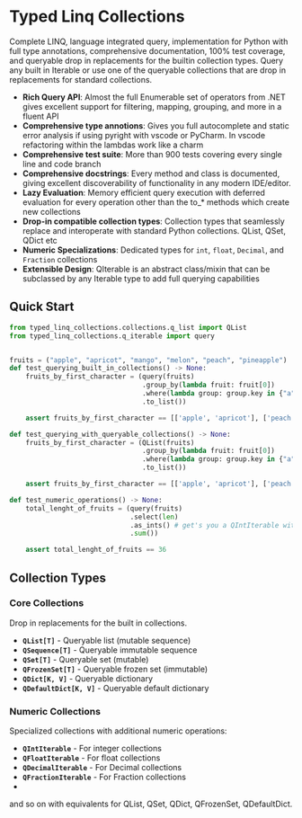 # Typed Linq Collections

Complete LINQ, language integrated query, implementation for Python with full type annotations, comprehensive documentation, 100% test coverage, and queryable drop in replacements for the builtin collection types.
Query any built in Iterable or use one of the queryable collections that are drop in replacements for standard collections.

- **Rich Query API**: Almost the full Enumerable set of operators from .NET gives excellent support for filtering, mapping, grouping, and more in a fluent API
- **Comprehensive type annotions**: Gives you full autocomplete and static error analysis if using pyright with vscode or PyCharm. In vscode refactoring within the lambdas work like a charm
- **Comprehensive test suite**: More than 900 tests covering every single line and code branch
- **Comprehensive docstrings**: Every method and class is documented, giving excellent discoverability of functionality in any modern IDE/editor.
- **Lazy Evaluation**: Memory efficient query execution with deferred evaluation for every operation other than the to_* methods which create new collections 
- **Drop-in compatible collection types**: Collection types that seamlessly replace and interoperate with standard Python collections. QList, QSet, QDict etc
- **Numeric Specializations**: Dedicated types for `int`, `float`, `Decimal`, and `Fraction` collections
- **Extensible Design**: QIterable is an abstract class/mixin that can be subclassed by any Iterable type to add full querying capabilities

## Quick Start

```python
from typed_linq_collections.collections.q_list import QList
from typed_linq_collections.q_iterable import query


fruits = ("apple", "apricot", "mango", "melon", "peach", "pineapple")
def test_querying_built_in_collections() -> None:
    fruits_by_first_character = (query(fruits)
                                 .group_by(lambda fruit: fruit[0])
                                 .where(lambda group: group.key in {"a", "p"})
                                 .to_list())

    assert fruits_by_first_character == [['apple', 'apricot'], ['peach', 'pineapple']]

def test_querying_with_queryable_collections() -> None:
    fruits_by_first_character = (QList(fruits)
                                 .group_by(lambda fruit: fruit[0])
                                 .where(lambda group: group.key in {"a", "p"})
                                 .to_list())

    assert fruits_by_first_character == [['apple', 'apricot'], ['peach', 'pineapple']]

def test_numeric_operations() -> None:
    total_lenght_of_fruits = (query(fruits)
                              .select(len)
                              .as_ints() # get's you a QIntIterable with numeric operations support. typed so that it is only available on a QIterable[int]
                              .sum())

    assert total_lenght_of_fruits == 36
```

## Collection Types

### Core Collections
Drop in replacements for the built in collections.
- **`QList[T]`** - Queryable list (mutable sequence)
- **`QSequence[T]`** - Queryable immutable sequence
- **`QSet[T]`** - Queryable set (mutable)
- **`QFrozenSet[T]`** - Queryable frozen set (immutable)
- **`QDict[K, V]`** - Queryable dictionary
- **`QDefaultDict[K, V]`** - Queryable default dictionary

### Numeric Collections
Specialized collections with additional numeric operations:

- **`QIntIterable`** - For integer collections
- **`QFloatIterable`** - For float collections
- **`QDecimalIterable`** - For Decimal collections
- **`QFractionIterable`** - For Fraction collections
- 
and so on with equivalents for QList, QSet, QDict, QFrozenSet, QDefaultDict.

